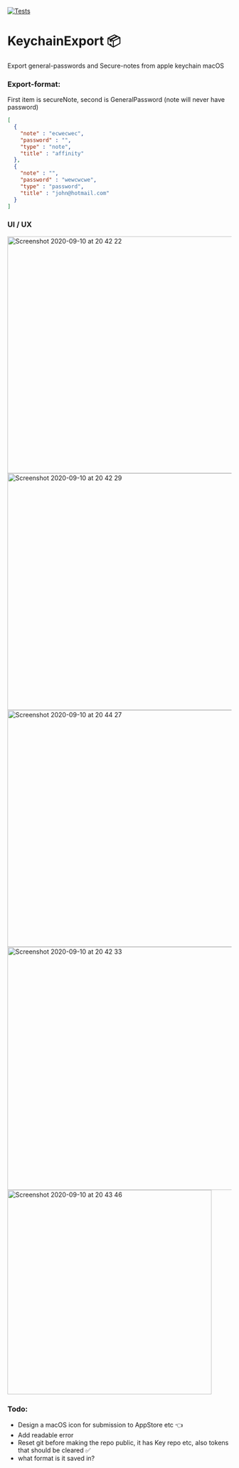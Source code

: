[![Tests](https://github.com/sentryco/KeychainExport/actions/workflows/Tests.yml/badge.svg)](https://github.com/sentryco/KeychainExport/actions/workflows/Tests.yml)

# KeychainExport 📦
Export general-passwords and Secure-notes from apple keychain macOS

### Export-format:
First item is secureNote, second is GeneralPassword (note will never have password)
```json
[
  {
    "note" : "ecwecwec",
    "password" : "",
    "type" : "note",
    "title" : "affinity"
  },
  {
    "note" : "",
    "password" : "wewcwcwe",
    "type" : "password",
    "title" : "john@hotmail.com"
  }
]
```
### UI / UX

<img width="532" alt="Screenshot 2020-09-10 at 20 42 22" src="https://user-images.githubusercontent.com/11816788/92785277-900bc580-f3a7-11ea-819a-a435e7dee855.png">

<img width="532" alt="Screenshot 2020-09-10 at 20 42 29" src="https://user-images.githubusercontent.com/11816788/92785407-afa2ee00-f3a7-11ea-9325-d485ee676b57.png">

<img width="532" alt="Screenshot 2020-09-10 at 20 44 27" src="https://user-images.githubusercontent.com/11816788/92785507-c47f8180-f3a7-11ea-9dc6-be1e576344df.png">

<img width="546" alt="Screenshot 2020-09-10 at 20 42 33" src="https://user-images.githubusercontent.com/11816788/92785567-d103da00-f3a7-11ea-9ab2-5ab3d9e6ed69.png">

<img width="459" alt="Screenshot 2020-09-10 at 20 43 46" src="https://user-images.githubusercontent.com/11816788/92785644-e11bb980-f3a7-11ea-9b04-498bb3d3982b.png">

### Todo:
- Design a macOS icon for submission to AppStore etc 👈
- Add readable error
- Reset git before making the repo public, it has Key repo etc, also tokens that should be cleared ✅
- what format is it saved in?
